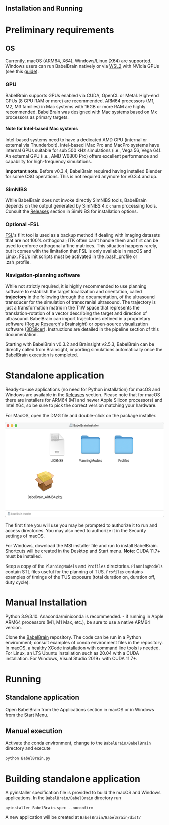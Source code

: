 Installation and Running
----
# Preliminary requirements 
## OS
Currently, macOS (ARM64, X64), Windows/Linux (X64) are supported. Windows users can run BabelBrain natively or via 
<a href="https://learn.microsoft.com/en-us/windows/wsl/install" target="_blank">WSL2</a>
with NVidia GPUs (see this <a href="https://docs.nvidia.com/cuda/wsl-user-guide/index.html" target="_blank">guide</a>). 

### GPU
BabelBrain supports GPUs enabled via CUDA, OpenCL or Metal. High-end GPUs (8 GPU RAM or more) are recommended. ARM64 processors (M1, M2, M3 families) in Mac systems with 16GB or more RAM are highly recommended. BabelBrain was designed with Mac systems based on Mx processors as primary targets. 
#### Note for Intel-based Mac systems
Intel-based systems need to have a dedicated AMD GPU (internal or external via Thunderbolt). Intel-based iMac Pro and MacPro systems have internal GPUs suitable for sub 500 kHz simulations (i.e., Vega 56, Vega 64). An external GPU (i.e., AMD W6800 Pro) offers excellent performance and capability for high-frequency simulations.

**Important note**. Before v0.3.4, BabelBrain required having installed Blender for some CSG operations. This is not required anymore for v0.3.4 and up.


### SimNIBS
While BabelBrain does not invoke directly SimNIBS tools, BabelBrain depends on the output generated by SimNIBS 4.x `charm` processing tools. Consult the <a href="https://github.com/simnibs/simnibs/releases" target="_blank">Releases</a>
section in SimNIBS for installation options. 

### Optional -FSL
<a href="https://fsl.fmrib.ox.ac.uk/fsl/fslwiki" target="_blank">FSL</a>'s flirt tool is used as a backup method if dealing with imaging datasets that are not 100% orthogonal; ITK often can't handle them and flirt can be used to enforce orthogonal affine matrices. This situation happens rarely, but it comes with the limitation that FSL is only available in macOS and Linux.  FSL's init scripts must be activated in the .bash_profile or .zsh_profile.


### Navigation-planning software
While not strictly required, it is highly recommended to use planning software to establish the target localization and orientation, called **trajectory** in the following through the documentation, of the ultrasound transducer for the simulation of transcranial ultrasound. The trajectory is just a transformation matrix in the T1W space that represents the translation-rotation of a vector describing the target and direction of ultrasound. BabelBrain can import trajectories defined in a proprietary software (<a href="https://www.rogue-research.com/" target="_blank">Rogue Research</a>'s Brainsight) or open-source visualization software (<a href="https://www.slicer.org/" target="_blank">3DSlicer</a>). Instructions are detailed in the pipeline section of this documentation. 

Starting with BabelBrain v0.3.2 and Brainsight v2.5.3, BabelBrain can be directly called from Brainsight, importing simulations automatically once the BabelBrain execution is completed.

# Standalone application
Ready-to-use applications (no need for Python installation) for macOS and Windows are available in the [Releases](https://github.com/ProteusMRIgHIFU/BabelBrain/releases) section. Please note that for macOS there are installers for ARM64 (M1 and newer Apple Silicon processors) and Intel X64, so be sure to pick the correct version matching your hardware. 

For MacOS, open the DMG file and double-click on the package installer. 

<img src="install1.png" height=300px>

The first time you will use you may be prompted to authorize it to run and access directories. You may also need to authorize it in the Security settings of macOS.

For Windows, download the MSI installer file and run to install BabelBrain. Shortcuts will be created in the Desktop and Start menu. **Note**: CUDA 11.7+ must be installed.

Keep a copy of the `PlanningModels` and `Profiles` directories. `PlanningModels` contain STL files useful for the planning of TUS. `Profiles` contains examples of timings of the TUS exposure (total duration on, duration off, duty cycle).

# Manual Installation 
Python 3.9/3.10. Anaconda/miniconda is recommended. - if running in Apple ARM64 processors (M1, M1 Max, etc.), be sure to use a native ARM64 version.

Clone the <a href="https://github.com/ProteusMRIgHIFU/BabelBrain/" target="_blank">BabelBrain</a> repository. The code can be run in a Python environment; consult examples of conda environment files in the repository. In macOS,  a healthy XCode installation with command line tools is needed. For Linux, an LTS Ubuntu installation such as 20.04 with a  CUDA installation. For Windows, Visual Studio 2019+ with CUDA 11.7+.


# Running
## Standalone application
Open BabelBrain from the Applications section in macOS or in Windows from the Start Menu.

## Manual execution
Activate the conda environment, change to the `BabelBrain/BabelBrain` directory and execute

`python BabelBrain.py`

# Building standalone application

A pyinstaller specification file is provided to build the macOS and Windows applications. In the `BabelBrain/BabelBrain` directory run

`pyinstaller BabelBrain.spec --noconfirm` 

A new application will be created at `BabelBrain/BabelBrain/dist/`
